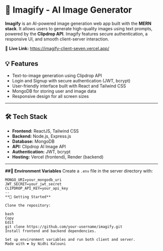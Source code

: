 # 🎨 Imagify - AI Image Generator

**Imagify** is an AI-powered image generation web app built with the **MERN stack**. It allows users to generate high-quality images using text prompts, powered by the **Clipdrop API**. Imagify features secure authentication, a responsive UI, and smooth client-server interaction.

🔗 **Live Link:** https://imagify-client-seven.vercel.app/
## 💡 Features

- Text-to-image generation using Clipdrop API
- Login and Signup with secure authentication (JWT, bcrypt)
- User-friendly interface built with React and Tailwind CSS
- MongoDB for storing user and image data
- Responsive design for all screen sizes

---
## 🛠️ Tech Stack

- **Frontend:** ReactJS, Tailwind CSS
- **Backend:** Node.js, Express.js
- **Database:** MongoDB
- **API:** Clipdrop AI Image API
- **Authentication:** JWT, bcrypt
- **Hosting:** Vercel (frontend), Render (backend)

---
**##🔐 Environment Variables**
Create a `.env` file in the server directory with:

```env
MONGO_URI=your_mongodb_uri
JWT_SECRET=your_jwt_secret
CLIPDROP_API_KEY=your_api_key
--
**🚀 Getting Started**

Clone the repository:

bash
Copy
Edit
git clone https://github.com/your-username/imagify.git
Install frontend and backend dependencies.

Set up environment variables and run both client and server.
Made with ❤️ by Nidhi Kalouni

